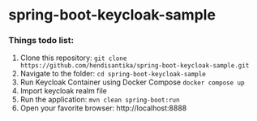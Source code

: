 # spring-boot-keycloak-sample
### Things todo list:

1. Clone this repository: `git clone https://github.com/hendisantika/spring-boot-keycloak-sample.git`
2. Navigate to the folder: `cd spring-boot-keycloak-sample`
3. Run Keycloak Container using Docker Compose `docker compose up`
4. Import keycloak realm file
5. Run the application: `mvn clean spring-boot:run`
6. Open your favorite browser: http://localhost:8888